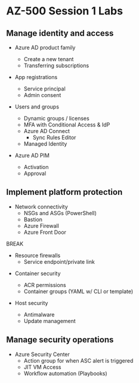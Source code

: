 # AZ-500 Session 1 Labs

## Manage identity and access

* Azure AD product family
  - Create a new tenant
  - Transferring subscriptions

* App registrations
  * Service principal
  * Admin consent

* Users and groups
  - Dynamic groups / licenses
  - MFA with Conditional Access & IdP
  - Azure AD Connect
    - Sync Rules Editor
  - Managed Identity

* Azure AD PIM
  - Activation
  - Approval

## Implement platform protection

* Network connectivity
  - NSGs and ASGs (PowerShell)
  - Bastion
  - Azure Firewall
  - Azure Front Door

BREAK

  - Resource firewalls
    + Service endpoint/private link

* Container security
  * ACR permissions
  * Container groups (YAML w/ CLI or template)

* Host security
  - Antimalware
  - Update management

## Manage security operations

* Azure Security Center
  - Action group for when ASC alert is triggered
  - JIT VM Access
  - Workflow automation (Playbooks)
